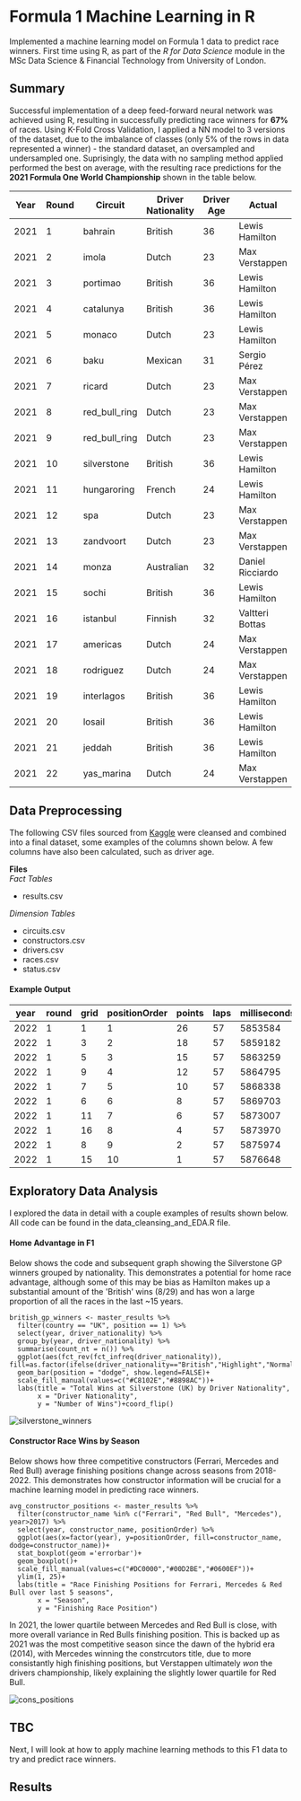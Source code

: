 
# Formula 1 Machine Learning in R

Implemented a machine learning model on Formula 1 data to predict race winners. First time using R, as part of the *R for Data Science* module in the MSc Data Science & Financial Technology from University of London.

## Summary
Successful implementation of a deep feed-forward neural network was achieved using R, resulting in successfully predicting race winners for **67%** of races. Using K-Fold Cross Validation, I applied a NN model to 3 versions of the dataset, due to the imbalance of classes (only 5% of the rows in data represented a winner) - the standard dataset, an oversampled and undersampled one. Suprisingly, the data with no sampling method applied performed the best on average, with the resulting race predictions for the **2021 Formula One World Championship** shown in the table below.

| Year | Round | Circuit       | Driver Nationality | Driver Age | Actual           | Predicted        |
| ---- | ----- | ------------- | ------------------ | ---------- | ---------------- | ---------------- |
| 2021 | 1     | bahrain       | British            | 36         | Lewis Hamilton   | Lewis Hamilton   |
| 2021 | 2     | imola         | Dutch              | 23         | Max Verstappen   | Max Verstappen   |
| 2021 | 3     | portimao      | British            | 36         | Lewis Hamilton   | Lewis Hamilton   |
| 2021 | 4     | catalunya     | British            | 36         | Lewis Hamilton   | Lewis Hamilton   |
| 2021 | 5     | monaco        | Dutch              | 23         | Lewis Hamilton   | Max Verstappen   |
| 2021 | 6     | baku          | Mexican            | 31         | Sergio Pérez     | Sergio Pérez     |
| 2021 | 7     | ricard        | Dutch              | 23         | Max Verstappen   | Max Verstappen   |
| 2021 | 8     | red_bull_ring | Dutch              | 23         | Max Verstappen   | Max Verstappen   |
| 2021 | 9     | red_bull_ring | Dutch              | 23         | Max Verstappen   | Max Verstappen   |
| 2021 | 10    | silverstone   | British            | 36         | Lewis Hamilton   | Lewis Hamilton   |
| 2021 | 11    | hungaroring   | French             | 24         | Lewis Hamilton   | Esteban Ocon     |
| 2021 | 12    | spa           | Dutch              | 23         | Max Verstappen   | Max Verstappen   |
| 2021 | 13    | zandvoort     | Dutch              | 23         | Max Verstappen   | Max Verstappen   |
| 2021 | 14    | monza         | Australian         | 32         | Daniel Ricciardo | Daniel Ricciardo |
| 2021 | 15    | sochi         | British            | 36         | Lewis Hamilton   | Lewis Hamilton   |
| 2021 | 16    | istanbul      | Finnish            | 32         | Valtteri Bottas  | Valtteri Bottas  |
| 2021 | 17    | americas      | Dutch              | 24         | Max Verstappen   | Max Verstappen   |
| 2021 | 18    | rodriguez     | Dutch              | 24         | Max Verstappen   | Max Verstappen   |
| 2021 | 19    | interlagos    | British            | 36         | Lewis Hamilton   | Lewis Hamilton   |
| 2021 | 20    | losail        | British            | 36         | Lewis Hamilton   | Lewis Hamilton   |
| 2021 | 21    | jeddah        | British            | 36         | Lewis Hamilton   | Lewis Hamilton   |
| 2021 | 22    | yas_marina    | Dutch              | 24         | Max Verstappen   | Max Verstappen   |

## Data Preprocessing
The following CSV files sourced from [Kaggle](https://www.kaggle.com/datasets/rohanrao/formula-1-world-championship-1950-2020) were cleansed and combined into a final dataset, some examples of the columns shown below. A few columns have also been calculated, such as driver age.

**Files** \
*Fact Tables*
- results.csv <br/>

*Dimension Tables*
- circuits.csv
- constructors.csv
- drivers.csv
- races.csv
- status.csv

#### Example Output

| year | round | grid | positionOrder | points | laps | milliseconds | fastestLap | fastestLapSpeed | driverRef       | driver_nationality | driver_age | constructor_name | circuitRef |
| ---- | ----- | ---- | ------------- | ------ | ---- | ------------ | ---------- | --------------- | --------------- | ------------------ | ---------- | ---------------- | ---------- |
| 2022 | 1     | 1    | 1             | 26     | 57   | 5853584      | 51         | 206.018         | leclerc         | Monegasque         | 24         | Ferrari          | bahrain    |
| 2022 | 1     | 3    | 2             | 18     | 57   | 5859182      | 52         | 203.501         | sainz           | Spanish            | 27         | Ferrari          | bahrain    |
| 2022 | 1     | 5    | 3             | 15     | 57   | 5863259      | 53         | 202.469         | hamilton        | British            | 37         | Mercedes         | bahrain    |
| 2022 | 1     | 9    | 4             | 12     | 57   | 5864795      | 56         | 202.313         | russell         | British            | 24         | Mercedes         | bahrain    |
| 2022 | 1     | 7    | 5             | 10     | 57   | 5868338      | 53         | 201.641         | kevin_magnussen | Danish             | 29         | Haas F1 Team     | bahrain    |
| 2022 | 1     | 6    | 6             | 8      | 57   | 5869703      | 53         | 201.691         | bottas          | Finnish            | 32         | Alfa Romeo       | bahrain    |
| 2022 | 1     | 11   | 7             | 6      | 57   | 5873007      | 53         | 200.63          | ocon            | French             | 25         | Alpine F1 Team   | bahrain    |
| 2022 | 1     | 16   | 8             | 4      | 57   | 5873970      | 53         | 200.642         | tsunoda         | Japanese           | 21         | AlphaTauri       | bahrain    |
| 2022 | 1     | 8    | 9             | 2      | 57   | 5875974      | 44         | 201.412         | alonso          | Spanish            | 40         | Alpine F1 Team   | bahrain    |
| 2022 | 1     | 15   | 10            | 1      | 57   | 5876648      | 39         | 201.512         | zhou            | Chinese            | 22         | Alfa Romeo       | bahrain    |

## Exploratory Data Analysis
I explored the data in detail with a couple examples of results shown below. All code can be found in the data_cleansing_and_EDA.R file.

#### Home Advantage in F1
Below shows the code and subsequent graph showing the Silverstone GP winners grouped by nationality. This demonstrates a potential for home race advantage, although some of this may be bias as Hamilton makes up a substantial amount of the 'British' wins (8/29) and has won a large proportion of all the races in the last ~15 years.

```
british_gp_winners <- master_results %>%
  filter(country == "UK", position == 1) %>%
  select(year, driver_nationality) %>% 
  group_by(year, driver_nationality) %>%
  summarise(count_nt = n()) %>% 
  ggplot(aes(fct_rev(fct_infreq(driver_nationality)), fill=as.factor(ifelse(driver_nationality=="British","Highlight","Normal"))))+
  geom_bar(position = "dodge", show.legend=FALSE)+
  scale_fill_manual(values=c("#C8102E","#8898AC"))+
  labs(title = "Total Wins at Silverstone (UK) by Driver Nationality",
       x = "Driver Nationality",
       y = "Number of Wins")+coord_flip()
```

![silverstone_winners](https://github.com/joemarron/formula-1-machine-learning/blob/main/EDA/EDA_silverstone_winners_nationality.png)

#### Constructor Race Wins by Season
Below shows how three competitive constructors (Ferrari, Mercedes and Red Bull) average finishing positions change across seasons from 2018-2022. This demonstrates how constructor information will be crucial for a machine learning model in predicting race winners.

```
avg_constructor_positions <- master_results %>% 
  filter(constructor_name %in% c("Ferrari", "Red Bull", "Mercedes"), year>2017) %>%
  select(year, constructor_name, positionOrder) %>% 
  ggplot(aes(x=factor(year), y=positionOrder, fill=constructor_name, dodge=constructor_name))+
  stat_boxplot(geom ='errorbar')+
  geom_boxplot()+
  scale_fill_manual(values=c("#DC0000","#00D2BE","#0600EF"))+
  ylim(1, 25)+
  labs(title = "Race Finishing Positions for Ferrari, Mercedes & Red Bull over last 5 seasons",
       x = "Season",
       y = "Finishing Race Position")
```

In 2021, the lower quartile between Mercedes and Red Bull is close, with more overall variance in Red Bulls finishing position. This is backed up as 2021 was the most competitive season since the dawn of the hybrid era (2014), with Mercedes winning the constrcutors title, due to more consistantly high finishing positions, but Verstappen ultimately *won* the drivers championship, likely explaining the slightly lower quartile for Red Bull.

![cons_positions](https://github.com/joemarron/formula-1-machine-learning/blob/main/EDA/EDA_avg_constructor_wins.png)

## TBC
Next, I will look at how to apply machine learning methods to this F1 data to try and predict race winners.

## Results

